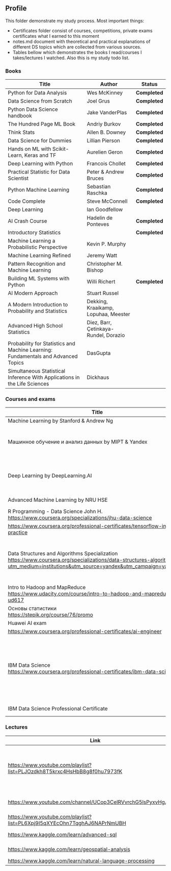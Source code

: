 

## Profile



This folder demonstrate my study process. Most important things:

* Certificates folder consist of courses, competitions, private exams certificates what I earned to this moment
* notes.md document with theoretical and practical explanations of different DS topics which are collected from various sources.
* Tables bellow which demonstrates the books I read/courses I takes/lectures I watched. Also this is my study todo list.









### Books

| Title                                                        | Author                                | Status        |
| ------------------------------------------------------------ | ------------------------------------- | ------------- |
| Python for Data Analysis                                     | Wes McKinney                          | **Completed** |
| Data Science from Scratch                                    | Joel Grus                             | **Completed** |
| Python Data Science handbook                                 | Jake VanderPlas                       | **Completed** |
| The Hundred Page ML Book                                     | Andriy Burkov                         | **Completed** |
| Think Stats                                                  | Allen B. Downey                       | **Completed** |
| Data Science for Dummies                                     | Lillian Pierson                       | **Completed** |
| Hands on ML with Scikit-Learn, Keras and TF                  | Aurelien Geron                        | **Completed** |
| Deep Learning with Python                                    | Francois Chollet                      | **Completed** |
| Practical Statistic for Data Scientist                       | Peter & Andrew Bruces                 | **Completed** |
| Python Machine Learning                                      | Sebastian Raschka                     | **Completed** |
| Code Complete                                                | Steve McConnell                       | **Completed** |
| Deep Learning                                                | Ian Goodfellow                        |               |
| AI Crash Course                                              | Hadelin de Ponteves                   | **Completed** |
| Introductory Statistics                                      |                                       | **Completed** |
| Machine Learning a Probabilistic Perspective                 | Kevin P. Murphy                       |               |
| Machine Learning Refined                                     | Jeremy Watt                           |               |
| Pattern Recognition and Machine Learning                     | Christopher M. Bishop                 |               |
| Building ML Systems with Python                              | Willi Richert                         | **Completed** |
| AI Modern Approach                                           | Stuart Russel                         |               |
| A Modern Introduction to Probability and Statistics          | Dekking, Kraaikamp, Lopuhaa, Meester  |               |
| Advanced High School Statistics                              | Diez, Barr, Çetinkaya-Rundel, Dorazio |               |
| Probability for Statistics and Machine Learning: Fundamentals and Advanced Topics | DasGupta                              |               |
| Simultaneous Statistical Inference With Applications in the Life Sciences | Dickhaus                              |               |

### Courses and exams

| Title                                                        | Status        | Certificate                                                  |
| ------------------------------------------------------------ | ------------- | ------------------------------------------------------------ |
| Machine Learning by Stanford & Andrew Ng                     | **Completed** | https://coursera.org/share/b4a00d05951bfc0df6ba6ac4dac1192b  |
| Машинное обучение и анализ данных by MIPT & Yandex           |               | https://coursera.org/share/2827427e74356a4f1861022fa93912de  <br />https://coursera.org/share/5beac27a2197ffc30582808f47e904b8 <br />https://coursera.org/share/b76c47c320b370b77b5678af2c829980 <br />https://coursera.org/share/aa7990bef6cfade0212b5f4aabf0288e<br />https://coursera.org/share/321720e581e649b7339ddfa642ba02fd |
| Deep Learning by DeepLearning.AI                             | **Completed** | https://coursera.org/share/136a57a32df334ff7fc374341e30cef6  <br />https://coursera.org/share/8097c77cb86cacfd3286bb15683d43d9    <br />https://coursera.org/share/f799f54b8fabfc6c4a5671bb3c305545   <br />https://coursera.org/share/d0b9ba4495e22afc19726aae3c9b4470    <br />https://coursera.org/share/f6ad4bbf1ef47be62bfbb8d5b9429710 |
| Advanced Machine Learning by NRU HSE                         |               | https://coursera.org/share/6794f6ebed2c6721dcdbb929c81490fa    <br />https://coursera.org/share/d3e09eb856fe8b0ba3976fb8c3450044 |
| R Programming - Data Science John H.<br />https://www.coursera.org/specializations/jhu-data-science | **Completed** | https://coursera.org/share/e0529e8f1eb3389a93288ba87e3d1618<br />https://coursera.org/share/d8df1ce4d05db14d979d3c4e64ac3ee1 |
| https://www.coursera.org/professional-certificates/tensorflow-in-practice |               |                                                              |
| Data Structures and Algorithms Specialization<br />https://www.coursera.org/specializations/data-structures-algorithms/?utm_medium=institutions&utm_source=yandex&utm_campaign=yacademy | **Completed** | https://coursera.org/share/5d59f0039ccf9c8bdd8774e6b290900a<br />https://coursera.org/share/e9699127858ce2da228fd75689287d0e<br />https://coursera.org/share/1c104969a1e6e6e6fbcc72ab50f906f2<br />https://coursera.org/share/4fb6a70e75deebdd7d0471c11ec3adb9<br />https://coursera.org/share/533176f56993df8c97d8f5f75d087c56<br />https://coursera.org/share/c1463077d63418189a5a6e935fef6e19<br />https://coursera.org/share/04b853197c169989b87c5ec8bbefa34c |
| Intro to Hadoop and MapReduce   <br />https://www.udacity.com/course/intro-to-hadoop-and-mapreduce--ud617 | **Completed** |                                                              |
| Основы статистики<br />https://stepik.org/course/76/promo    | **Completed** |                                                              |
| Huawei AI exam                                               | **Completed** |                                                              |
| https://www.coursera.org/professional-certificates/ai-engineer |               |                                                              |
| IBM Data Science<br />https://www.coursera.org/professional-certificates/ibm-data-science | **Completed** | https://coursera.org/share/584ba19c4fa4d9bcdecff800b725c0ad<br />https://coursera.org/share/44675935beee53122c9c1bc98c2f0d25<br />https://coursera.org/share/6ae67df72d74d744d8a35e8ac6265cba<br />https://coursera.org/share/890a3cb5a3217c4182543d704b0f51f6<br />https://coursera.org/share/220586f0d529c8a25f73d73f6016ba3b<br />https://coursera.org/share/bb4ad005371e91b1b2cb9a59e1ca0ca1<br />https://coursera.org/share/3cc3ad5f629b371623ebed97a7a2fcaa<br />https://coursera.org/share/899c1631592806477dc0b96022883605<br />https://coursera.org/share/0ab4b44332b457b079a985dae0e01f4e<br />https://coursera.org/share/d9cec30217fe2b711cd0858f753e0d41 |
| IBM Data Science Professional Certificate                    | **Completed** | https://www.youracclaim.com/badges/4f87e656-c88d-44f4-806f-bd7a812d4c7e/public_url |

### Lectures

| Link                                                         | Title                                                   | Status        |
| ------------------------------------------------------------ | ------------------------------------------------------- | ------------- |
| https://www.youtube.com/playlist?list=PLJOzdkh8T5krxc4HsHbB8g8f0hu7973fK | Машинное обучение, Школа анализа данных. К. В. Воронцов | **Completed** |
| https://www.youtube.com/channel/UCop3CelRVvrchG5lsPyxvHg/videos | Data Mining in action                                   | **Completed** |
| https://www.youtube.com/playlist?list=PL6Xpj9I5qXYEcOhn7TqghAJ6NAPrNmUBH | Neural Networks                                         |               |
| https://www.kaggle.com/learn/advanced-sql                    | Advanced SQL                                            | **Completed** |
| https://www.kaggle.com/learn/geospatial-analysis             | Geospatial analysis                                     | **Completed** |
| https://www.kaggle.com/learn/natural-language-processing     | NLP                                                     | **Completed** |